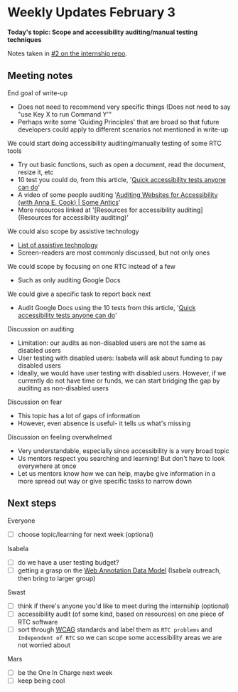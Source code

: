 # Weekly Updates February 3

**Today's topic: Scope and accessibility auditing/manual testing techniques**

Notes taken in [#2 on the internship repo](https://github.com/isabela-pf/internship/issues/2).

## Meeting notes

End goal of write-up
- Does not need to recommend very specific things (Does not need to say "use Key X to run Command Y'"
- Perhaps write some 'Guiding Principles' that are broad so that future developers could apply to different scenarios not mentioned in write-up

We could start doing accessibility auditing/manually testing of some RTC tools
- Try out basic functions, such as open a document, read the document, resize it, etc
- 10 test you could do, from this article, '[Quick accessibility tests anyone can do](https://tetralogical.com/blog/2022/01/18/quick-accessibility-tests-anyone-can-do/)'
- A video of some people auditing '[Auditing Websites for Accessibility (with Anna E. Cook) | Some Antics](https://www.youtube.com/watch?v=CjX91QlgW-g)'
- More resources linked at '[Resources for accessibility auditing](Resources for accessibility auditing)'

We could also scope by assistive technology
- [List of assistive technology](https://webaccess.berkeley.edu/resources/assistive-technology) 
- Screen-readers are most commonly discussed, but not only ones

We could scope by focusing on one RTC instead of a few
- Such as only auditing Google Docs

We could give a specific task to report back next
- Audit Google Docs using the 10 tests from this article, '[Quick accessibility tests anyone can do](https://tetralogical.com/blog/2022/01/18/quick-accessibility-tests-anyone-can-do/)'

Discussion on auditing
- Limitation: our audits as non-disabled users are not the same as disabled users
- User testing with disabled users: Isabela will ask about funding to pay disabled users
- Ideally, we would have user testing with disabled users. However, if we currently do not have time or funds, we can start bridging the gap by auditing as non-disabled users 

Discussion on fear
- This topic has a lot of gaps of information
- However, even absence is useful- it tells us what's missing

Discussion on feeling overwhelmed
- Very understandable, especially since accessibility is a very broad topic
- Us mentors respect you searching and learning! But don't have to look everywhere at once
- Let us mentors know how we can help, maybe give information in a more spread out way or give specific tasks to narrow down

## Next steps

Everyone
- [ ] choose topic/learning for next week (optional)

Isabela
- [ ] do we have a user testing budget?
- [ ] getting a grasp on the [Web Annotation Data Model](https://www.w3.org/TR/annotation-model/) (Isabela outreach, then bring to larger group)

Swast
- [ ] think if there's anyone you'd like to meet during the internship (optional)
- [ ] accessibility audit (of some kind, based on resources) on one piece of RTC software
- [ ] sort through [WCAG]() standards and label them as `RTC problems` and `Independent of RTC` so we can scope some accessibility areas we are not worried about

Mars
- [ ] be the One In Charge next week
- [ ] keep being cool